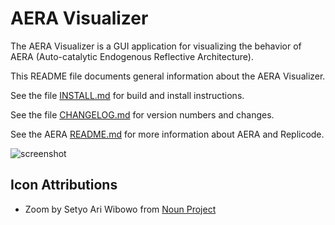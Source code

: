 # AERA Visualizer

The AERA Visualizer is a GUI application for visualizing the behavior of AERA (Auto-catalytic Endogenous Reflective Architecture).

This README file documents general information about the AERA Visualizer.

See the file [INSTALL.md](https://github.com/IIIM-IS/AERA_Visualizer/blob/master/INSTALL.md) for build and install instructions.

See the file [CHANGELOG.md](https://github.com/IIIM-IS/AERA_Visualizer/blob/master/CHANGELOG.md) for version numbers and changes.

See the AERA [README.md](https://github.com/IIIM-IS/AERA/blob/master/README.md) for more information about AERA and Replicode.

![screenshot](https://user-images.githubusercontent.com/1999543/149375651-3f93f934-18c9-425b-b507-03646149239f.png)

## Icon Attributions
- Zoom by Setyo Ari Wibowo from <a href="https://thenounproject.com/browse/icons/term/zoom/" target="_blank" title="Zoom Icons">Noun Project</a>
